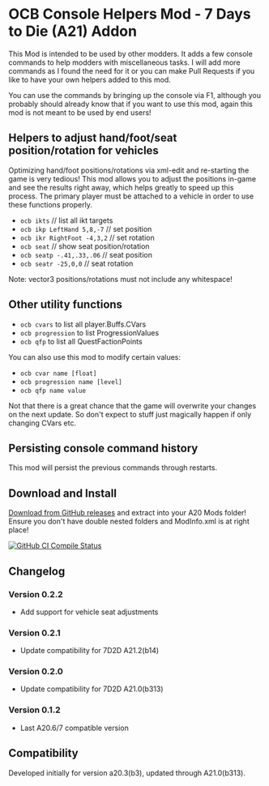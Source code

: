 # OCB Console Helpers Mod - 7 Days to Die (A21) Addon

This Mod is intended to be used by other modders. It adds a few console
commands to help modders with miscellaneous tasks. I will add more commands
as I found the need for it or you can make Pull Requests if you like to have
your own helpers added to this mod.

You can use the commands by bringing up the console via F1, although you
probably should already know that if you want to use this mod, again this
mod is not meant to be used by end users!

## Helpers to adjust hand/foot/seat position/rotation for vehicles

Optimizing hand/foot positions/rotations via xml-edit and re-starting
the game is very tedious! This mod allows you to adjust the positions
in-game and see the results right away, which helps greatly to speed
up this process. The primary player must be attached to a vehicle in
order to use these functions properly.

- `ocb ikts` // list all ikt targets
- `ocb ikp LeftHand 5,8,-7` // set position
- `ocb ikr RightFoot -4,3,2` // set rotation
- `ocb seat` // show seat position/rotation
- `ocb seatp -.41,.33,.06` // seat position
- `ocb seatr -25,0,0` // seat rotation

Note: vector3 positions/rotations must not include any whitespace!

## Other utility functions

- `ocb cvars` to list all player.Buffs.CVars
- `ocb progression` to list ProgressionValues 
- `ocb qfp` to list all QuestFactionPoints

You can also use this mod to modify certain values:

- `ocb cvar name [float]`
- `ocb progression name [level]`
- `ocb qfp name value`

Not that there is a great chance that the game will overwrite
your changes on the next update. So don't expect to stuff just
magically happen if only changing CVars etc.

## Persisting console command history

This mod will persist the previous commands through restarts.

## Download and Install

[Download from GitHub releases][1] and extract into your A20 Mods folder!  
Ensure you don't have double nested folders and ModInfo.xml is at right place!

[![GitHub CI Compile Status][3]][2]

## Changelog

### Version 0.2.2

- Add support for vehicle seat adjustments

### Version 0.2.1

- Update compatibility for 7D2D A21.2(b14)

### Version 0.2.0

- Update compatibility for 7D2D A21.0(b313)

### Version 0.1.2

- Last A20.6/7 compatible version

## Compatibility

Developed initially for version a20.3(b3), updated through A21.0(b313).

[1]: https://github.com/OCB7D2D/OcbConsoleHelpers/releases
[2]: https://github.com/OCB7D2D/OcbConsoleHelpers/actions/workflows/ci.yml
[3]: https://github.com/OCB7D2D/OcbConsoleHelpers/actions/workflows/ci.yml/badge.svg
